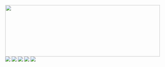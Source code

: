 <p>
  <img align="left" width="490" height="165" src="https://github-readme-stats.vercel.app/api?username=besingamkb&show_icons=true&hide_border=false&line_height=20&title_color=8b0000&icon_color=781f19&show_owner=true"/>
  <p>
  <img src="https://views.whatilearened.today/views/github/besingamkb/views.svg" />
  <a href="https://github.com/besingamkb/"><img src="https://img.shields.io/github/followers/besingamkb?color=%234CC61E&label=GitHub%20Followers%20%3A"/></a>
  <img src="https://img.shields.io/badge/Front End-Vue.js-42b883"/>
  <img src="https://img.shields.io/badge/Back End-Laravel-f55247"/>    
  <img src="https://img.shields.io/badge/Os-Fedora-0b57a4"/>
</p>
</p>

